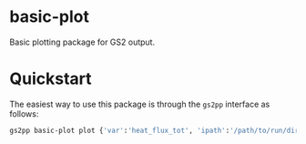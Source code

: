 # basic-plot
Basic plotting package for GS2 output.

# Quickstart

The easiest way to use this package is through the `gs2pp` interface as follows:

```bash
gs2pp basic-plot plot {'var':'heat_flux_tot', 'ipath':'/path/to/run/dir'}
```
